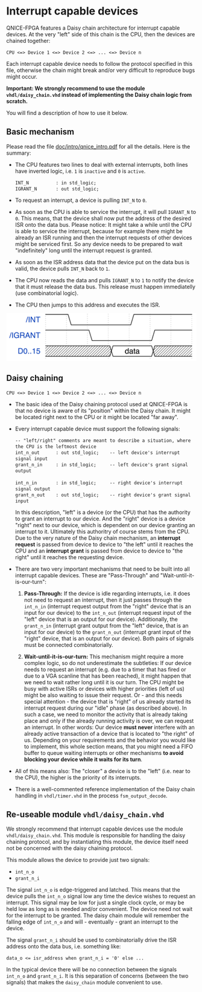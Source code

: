 Interrupt capable devices
=========================

QNICE-FPGA features a Daisy chain architecture for interrupt capable devices.
At the very "left" side of this chain is the CPU, then the devices are
chained together:

```
CPU <=> Device 1 <=> Device 2 <=> ... <=> Device n
```

Each interrupt capable device needs to follow the protocol specified in this
file, otherwise the chain might break and/or very difficult to reproduce
bugs might occur.

**Important: We strongly recommend to use the module `vhdl/daisy_chain.vhd`
instead of implementing the Daisy chain logic from scratch.**

You will find a description of how to use it below.

Basic mechanism
---------------

Please read the file [doc/intro/qnice_intro.pdf](intro/qnice_intro.pdf) for
all the details. Here is the summary:

* The CPU features two lines to deal with external interrupts, both lines have
  inverted logic, i.e. `1` is `inactive` and `0` is `active`.
  ```
  INT_N          : in std_logic;
  IGRANT_N       : out std_logic;  
  ```

* To request an interrupt, a device is pulling `INT_N` to `0`.

* As soon as the CPU is able to service the interrupt, it will pull
  `IGRANT_N` to `0`. This means, that the device shall now put the address of
  the desired ISR onto the data bus. Please notice: It might take a while
  until the CPU is able to service the interrupt, because for example there
  might be already an ISR running and then the interrupt requests of other
  devices might be serviced first. So any device needs to be prepared to
  wait "indefinitely" long until the interrupt request is granted.

* As soon as the ISR address data that the device put on the data bus is
  valid, the device pulls `INT_N` back to `1`.

* The CPU now reads the data and pulls `IGRANT_N` to `1` to notify the device
  that it must release the data bus. This release must happen immediatelly
  (use combinatorial logic).

* The CPU then jumps to this address and executes the ISR.

![Interrupt_Timing](intro/interrupt_timing.jpg)

Daisy chaining
--------------

```
CPU <=> Device 1 <=> Device 2 <=> ... <=> Device n
```

* The basic idea of the Daisy chaining protocol used at QNICE-FPGA is that
  no device is aware of its "position" within the Daisy chain. It might be
  located right next to the CPU or it might be located "far away".

* Every interrupt capable device must support the following signals:
  ```
  -- "left/right" comments are meant to describe a situation, where the CPU is the leftmost device
  int_n_out      : out std_logic;    -- left device's interrupt signal input
  grant_n_in     : in std_logic;     -- left device's grant signal output

  int_n_in       : in std_logic;     -- right device's interrupt signal output
  grant_n_out    : out std_logic;    -- right device's grant signal input  
  ```
  In this description, "left" is a device (or the CPU) that has the authority
  to grant an interrupt to our device. And the "right" device is a device "right"
  next to our device, which is dependent on our device granting an interrupt
  to it. Ultimately this authoritry of course stems from the CPU. Due to the
  very nature of the Daisy chain mechanism, an **interrupt request** is passed
  from device to device to "the left" until it reaches the CPU and
  an **interrupt grant** is passed from device to device to "the right" until
  it reaches the requesting device.

* There are two very important mechanisms that need to be built into all
  interrupt capable devices. These are "Pass-Through" and
  "Wait-until-it-is-our-turn":


  1. **Pass-Through:** If the device is idle regarding interrupts, i.e. it
     does not need to request an interrupt, then it just passes through the
     `int_n_in` (interrupt request output from the "right" device that is an
     input for our device) to the `int_n_out` (interrupt request input of the
     "left" device that is an output for our device). Additionally, the
     `grant_n_in` (interrupt grant output from the "left" device, that is
     an input for our device) to the `grant_n_out` (interrupt grant input
     of the "right" device, that is an output for our device). Both pairs of
     signals must be connected combinatorially.

  2. **Wait-until-it-is-our-turn:** This mechanism might require a more
    complex logic, so do not underestimate the subtleties: If our device needs
    to request an interrupt (e.g. due to a timer that has fired or due to a
    VGA scanline that has been reached), it might happen that we need to wait
    rather long until it is our turn. The CPU might be busy with active ISRs
    or devices with higher priorities (left of us) might be also waiting
    to issue their request.
    Or - and this needs special attention - the device that is "right" of us
    already started its interrupt request during our "idle" phase (as
    described above). In such a case, we need to monitor the activity that is
    already taking place and only if the already running activity is over, we
    can request an interrupt. In other words: Our device **must never**
    interfere with an already active transaction of a device that is located
    to "the right" of us.
    Depending on your requirements and the behavior you would like to
    implement, this whole section means, that you might need a FIFO buffer
    to queue waiting interrupts or other mechanisms **to avoid blocking your
    device while it waits for its turn**.

* All of this means also: The "closer" a device is to the "left" (i.e. near
  to the CPU), the higher is the priority of its interrupts.

* There is a well-commented reference implementation of the Daisy chain
  handling in `vhdl/timer.vhd` in the process `fsm_output_decode`.

Re-useable module `vhdl/daisy_chain.vhd`
----------------------------------------

We strongly recommend that interrupt capable devices use the module
`vhdl/daisy_chain.vhd`. This module is responsible for handling the daisy
chaining protocol, and by instantiating this module, the device itself need not
be concerned with the daisy chaining protocol.

This module allows the device to provide just two signals:

* `int_n_o`
* `grant_n_i`

The signal `int_n_o` is edge-triggered and latched. This means that the device
pulls the `int_n_o` signal low any time the device wishes to request an
interrupt. This signal may be low for just a single clock cycle, or may be held
low as long as is needed and/or convenient. The device need not wait for the
interrupt to be granted.  The daisy chain module will remember the falling edge
of `int_n_o` and will - eventually - grant an interrupt to the device.

The signal `grant_n_i` should be used to combinatorially drive the ISR address onto
the data bus, i.e. something like:

```
data_o <= isr_address when grant_n_i = '0' else ...
```

In the typical device there will be no connection between the signals `int_n_o`
and `grant_n_i`. It is this separation of concerns (between the two signals) that
makes the `daisy_chain` module convenient to use.


